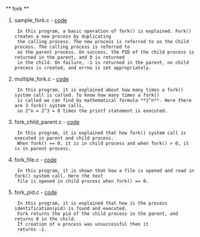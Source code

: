 ** fork **

1. sample_fork.c - <a href="https://github.com/abinashprabakar/Advanced-C/blob/main/fork/sample_fork.c"> code </a>

		In this program, a basic operation of fork() is explained. Fork() creates a new process by duplicating 
		the calling process. The new process is referred to as the Child process. The calling process is referred to
		as the parent process. On success, the PID of the child process is returned in the parent, and 0 is returned
		in the child. On failure, -1 is returned in the parent, no child process is created, and errno is set appropriately.


2. multiple_fork.c - <td><a href="https://github.com/abinashprabakar/Advanced-C/blob/main/fork/multiple_fork.c"> code </a></td>

		In this program, it is explained about how many times a fork() system call is called. To know how many times a fork()
		is called we can find by mathematical formula **2^n**. Here there are 3 fork() system calls, 
		so 2^n = 2^3 = 8 times the printf statement is executed.
		

3. fork_child_parent.c - <td><a href="https://github.com/abinashprabakar/Advanced-C/blob/main/fork/fork_child_parent.c"> code </a></td>

		In this program, it is explained that how fork() system call is executed in parent and child process. 
		When fork() == 0, it is in child process and when fork() > 0, it is in parent process. 


4. fork_file.c - <td><a href="https://github.com/abinashprabakar/Advanced-C/blob/main/fork/fork_file.c"> code </a></td>

		In this program, it is shown that how a file is opened and read in fork() system call. Here the text 
		file is opened in child process when fork() == 0.


5. fork_pid.c - <td><a href="https://github.com/abinashprabakar/Advanced-C/blob/main/fork/fork_pid.c"> code </a></td>

		In this program, it is explained that how is the process identification(pid) is found and executed.
		Fork returns the pid of the child process in the parent, and returns 0 in the child. 
		If creation of a process was unsuccessful then it 
		returns -1.  
